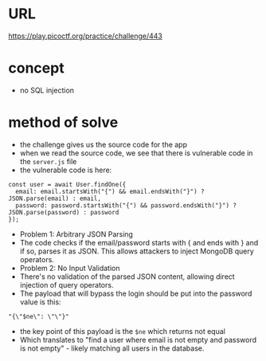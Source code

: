 # URL
https://play.picoctf.org/practice/challenge/443
# concept
* no SQL injection
# method of solve
* the challenge gives us the source code for the app
* when we read the source code, we see that there is vulnerable code in the `server.js` file
* the vulnerable code is here:
```
const user = await User.findOne({
  email: email.startsWith("{") && email.endsWith("}") ? JSON.parse(email) : email,
  password: password.startsWith("{") && password.endsWith("}") ? JSON.parse(password) : password
});
```
* Problem 1: Arbitrary JSON Parsing
* The code checks if the email/password starts with { and ends with } and if so, parses it as JSON. This allows attackers to inject MongoDB query operators.
* Problem 2: No Input Validation
* There's no validation of the parsed JSON content, allowing direct injection of query operators.
* The payload that will bypass the login should be put into the password value is this:
```
"{\"$ne\": \"\"}"
```
* the key point of this payload is the `$ne` which returns not equal
* Which translates to "find a user where email is not empty and password is not empty" - likely matching all users in the database.
